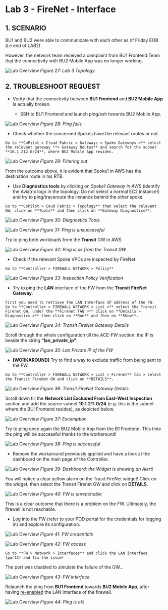 # Lab 3 - FireNet - Interface

## 1. SCENARIO

BU1 and BU2 were able to communicate with each other as of Friday EOB (i.e end of LAB2).

However, the network team received a complaint from BU1 Frontend Team that the connectivity with BU2 Mobile App was no longer working.

![Lab Overview](images/lab3-topology.png)
_Figure 27: Lab 3 Topology_

## 2. TROUBLESHOOT REQUEST

- Verify that the connectivity between **BU1 Frontend** and **BU2 Mobile App** is actually broken.

  - SSH to BU1 Frontend and launch ping/ssh towards BU2 Mobile App.

![Lab Overview](images/lab3-pingfails.png)
_Figure 28: Ping fails_

- Check whether the concerned Spokes have the relevant routes or not.

```{tip}
Go to **CoPilot > Cloud Fabric > Gateways > Spoke Gateways >** select the relevant gateway **> Gateway Routes** and search for the subnet **10.1.212.0/24**, where BU2 Mobile App resides.
```

![Lab Overview](images/lab3-routecheck.png)
_Figure 29: Filtering out_

From the outcome above, it is evident that Spoke1 in AWS has the destination route in his RTB.

- Use **Diagnostics tools** by clicking on *Spoke1 Gateway in AWS* (identify the Aviatrix logo in the topology. Do not select a normal EC2 instance!) and try to ping/traceroute the instance behind the other spoke.

```{tip}
Go to **CoPilot > Coud Fabric > Topology** then select the relevant GW, click on **Tools** and then click on **Gateway Diagnostics**.
```

![Lab Overview](images/lab3-diagnostics.png)
_Figure 30: Diagnostics Tools_

![Lab Overview](images/lab3-pingfails2.png)
_Figure 31: Ping is unsuccessful_

Try to ping both workloads from the **Transit** GW in AWS.

![Lab Overview](images/lab3-pingok.png)
_Figure 32: Ping is ok from the Transit GW_

    	

- Check if the relevant Spoke VPCs are inspected by FireNet.

```{tip}
Go to **Controller > FIREWALL NETWORK > Policy**
```

![Lab Overview](images/lab3-policy.png)
_Figure 33: Inspection Policy Verification_

- Try to ping the **LAN** interface of the FW from the **Transit FireNet Gateway**.

```{tip}
First you need to retrieve the LAN Interface IP address of the FW. 
Go to **Controller > FIREWALL NETWORK > List >** select the Transit Firenet GW, under the **Firenet TAB >** click on **Details > Diagnostics >** then click on **Run** and then on **Show**.
```

![Lab Overview](images/lab3-details.png)
_Figure 34: Transit FireNet Gateway Details_

Scroll through the whole configuration till the ACE-FW section: the IP is beside the string **“lan_private_ip”**.

![Lab Overview](images/lab3-lanip.png)
_Figure 35: Lan Private IP of the FW_

    	

- **[WORKAROUND]** Try to find a way to exclude traffic from being sent to the FW.

```{tip}
Go to **Controller > FIREWALL NETWORK > List > Firenet** tab > select the Transit FireNet GW and click on **DETAILS**.
```

![Lab Overview](images/lab3-details.png)
_Figure 36: Transit FireNet Gateway Details_

Scroll down till the **Network List Excluded From East-West Inspection** section and add the source subnet **10.1.211.0/24** (e.g. this is the subnet where the BU! Frontend resides), as depicted below.

![Lab Overview](images/lab3-excemption.png)
_Figure 37: Excemption_

Try to ping once again the BU2 Mobile App from the B1 Frontend. This time the ping will be successful thanks to the workaround!

![Lab Overview](images/lab3-successful.png)
_Figure 38: Ping is successful_

- Remove the workaround previously applied and have a look at the dashboard on the main page of the Controller.

![Lab Overview](images/lab3-alert.png)
_Figure 39: Dashboard: the Widget is showing an Alert!_

You will notice a clear yellow alarm on the Trasit FireNet widget! Click on the widget, then select the Transit Firenet GW and click on **DETAILS**.

![Lab Overview](images/lab3-down.png)
_Figure 40: FW is unreachable_

This is a clear outcome that there is a problem on the FW. Ultimately, the firewall is not reachable.

- Log into the FW (refer to your POD portal for the credentials for logging in) and explore its configuration.

![Lab Overview](images/lab3-down.png)
_Figure 41: FW credentials_

![Lab Overview](images/lab3-fw.png)
_Figure 42: FW access_

```{tip}
Go to **FW > Network > Interfaces** and click the LAN interface (port2) and fix the issue!
```

The port was disabled to simulate the failure of the GW...

![Lab Overview](images/lab3-fwint.png)
_Figure 43: FW interface_

Relaunch the ping from **BU1 Frontend** towards **BU2 Mobile App**, after having <ins>re-enabled</ins> the LAN interface of the firewall.

![Lab Overview](images/lab3-pingworks.png)
_Figure 44: Ping is ok!_